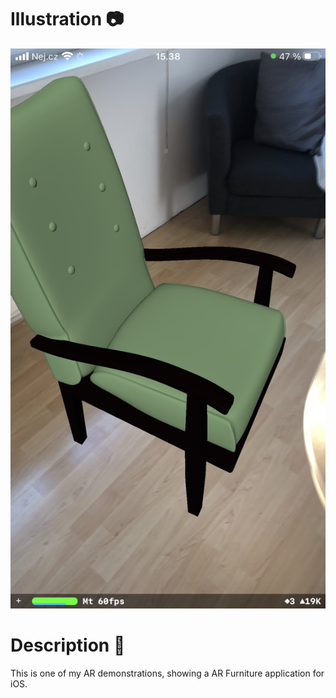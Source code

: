 # Illustration :camera:

![SimpleUIScreen](resources/ARfurniture.jpeg)

# Description :page_with_curl:

This is one of my AR demonstrations, showing a AR Furniture application for iOS.
